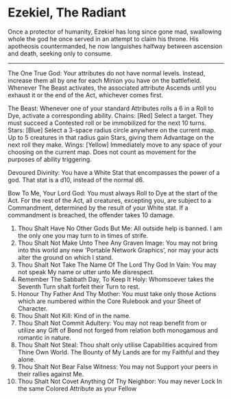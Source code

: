 # Ezekiel, The Radiant
Once a protector of humanity, Ezekiel has long since gone mad, swallowing whole the god he once served in an attempt to claim his throne. His apotheosis countermanded, he now languishes halfway between ascension and death, seeking only to consume.
***
The One True God: Your attributes do not have normal levels. Instead, increase them all by one for each Minion you have on the battlefield.
Whenever The Beast activates, the associated attribute Ascends until you exhaust it or the end of the Act, whichever comes first.

The Beast: Whenever one of your standard Attributes rolls a 6 in a Roll to Dye, activate a corresponding ability.
Chains: [Red] Select a target. They must succeed a Contested roll or be immobilized for the next 10 turns.
Stars: [Blue] Select a 3-space radius circle anywhere on the current map. Up to 5 creatures in that radius gain Stars, giving them Advantage on the next roll they make.
Wings: [Yellow] Immediately move to any space of your choosing on the current map. Does not count as movement for the purposes of ability triggering.

Devoured Divinity: You have a White Stat that encompasses the power of a god. That stat is a d10, instead of the normal d6.

Bow To Me, Your Lord God: You must always Roll to Dye at the start of the Act. For the rest of the Act, all creatures, excepting you, are subject to a Commandment, determined by the result of your White stat. If a commandment is breached, the offender takes 10 damage.

1. Thou Shalt Have No Other Gods But Me: All outside help is banned. I am the only one you may turn to in times of strife.
2. Thou Shalt Not Make Unto Thee Any Graven Image: You may not bring into this world any new ‘Portable Network Graphics’, nor may your acts alter the ground on which I stand.
3. Thou Shalt Not Take The Name Of The Lord Thy God In Vain: You may not speak My name or utter unto Me disrespect.
4. Remember The Sabbath Day, To Keep It Holy: Whomsoever takes the Seventh Turn shalt forfeit their Turn to rest.
5. Honour Thy Father And Thy Mother: You must take only those Actions which are numbered within the Core Rulebook and your Sheet of Character.
6. Thou Shalt Not Kill: Kind of in the name.
23. Thou Shalt Not Commit Adultery: You may not reap benefit from or utilize any Gift of Bond not forged from relation both monogamous and romantic in nature.
64. Thou Shalt Not Steal: Thou shalt only utilise Capabilities acquired from Thine Own World. The Bounty of My Lands are for my Faithful and they alone.
322. Thou Shalt Not Bear False Witness: You may not Support your peers in their rallies against Me.
9. Thou Shalt Not Covet Anything Of Thy Neighbor: You may never Lock In the same Colored Attribute as your Fellow
